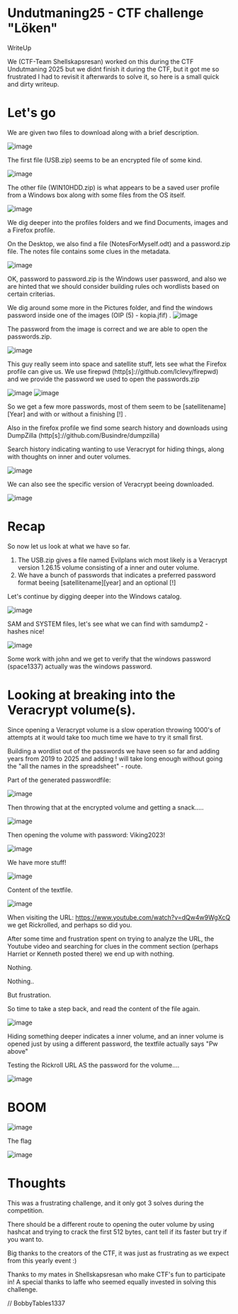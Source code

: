 # Undutmaning25 - CTF challenge "Löken"
WriteUp

We (CTF-Team Shellskapsresan) worked on this during the CTF Undutmaning 2025 but we didnt finish it during the CTF, but it got me so frustrated I had to revisit it afterwards to solve it, so here is a small quick and dirty writeup.

# Let's go
We are given two files to download along with a brief description.

![image](https://github.com/user-attachments/assets/7b4ffbe7-e032-4475-8a35-cc8588716833)

The first file (USB.zip) seems to be an encrypted file of some kind.

![image](https://github.com/user-attachments/assets/bdd058b7-3982-47ab-8003-c46a944cd169)

The other file (WIN10HDD.zip) is what appears to be a saved user profile from a Windows box along with some files from the OS itself.

![image](https://github.com/user-attachments/assets/1756f3c3-6dd3-4ffd-ab63-9b8137b765db)

We dig deeper into the profiles folders and we find Documents, images and a Firefox profile.

On the Desktop, we also find a file (NotesForMyself.odt) and a password.zip file.
The notes file contains some clues in the metadata.

![image](https://github.com/user-attachments/assets/20aafb98-96ba-4399-8071-69b476f3d685)

OK, password to password.zip is the Windows user password, and also we are hinted that we should consider building rules och wordlists based on certain criterias.

We dig around some more in the Pictures folder, and find the windows password inside one of the images (OIP (5) - kopia.jfif)
.
![image](https://github.com/user-attachments/assets/d4cb52a5-9630-4005-8807-d360770abd67)

The password from the image is correct and we are able to open the passwords.zip.

![image](https://github.com/user-attachments/assets/37450028-0b1a-4bd1-909f-4410376caba4)

This guy really seem into space and satellite stuff, lets see what the Firefox profile can give us.
We use firepwd (http[s]://github.com/lclevy/firepwd) and we provide the password we used to open the passwords.zip

![image](https://github.com/user-attachments/assets/865ea073-e307-47f7-87e9-10d58d50e572)
![image](https://github.com/user-attachments/assets/aad0ab6e-2c3a-4aa7-956b-f358d3eecc5e)

So we get a few more passwords, most of them seem to be [satellitename][Year] and with or without a finishing [!] .

Also in the firefox profile we find some search history and downloads using DumpZilla (http[s]://github.com/Busindre/dumpzilla)

Search history indicating wanting to use Veracrypt for hiding things, along with thoughts on inner and outer volumes.

![image](https://github.com/user-attachments/assets/8359e6b3-96b4-4de1-9bc7-cb0277808fa4)

We can also see the specific version of Veracrypt beeing downloaded.

![image](https://github.com/user-attachments/assets/c547c960-7504-4e5f-860a-e6db635cf3e7)

# Recap
So now let us look at what we have so far.
1. The USB.zip gives a file named Evilplans wich most likely is a Veracrypt 
version 1.26.15 volume consisting of a inner and outer volume.
2. We have a bunch of passwords that indicates a preferred password format beeing [satellitename][year] and an optional [!]

Let's continue by digging deeper into the Windows catalog.

![image](https://github.com/user-attachments/assets/dfc4a621-4e76-4beb-9990-057fbff12486)

SAM and SYSTEM files, let's see what we can find with samdump2 - hashes nice!

![image](https://github.com/user-attachments/assets/a602ab67-59b2-4b62-a356-6a735a13ec28)

Some work with john and we get to verify that the windows password (space1337) actually was the windows password.

# Looking at breaking into the Veracrypt volume(s).

Since opening a Veracrypt volume is a slow operation throwing 1000's of attempts at it would take too much time we have to try it small first.

Building a wordlist out of the passwords we have seen so far and adding years from 2019 to 2025 and adding ! will take long enough without going the "all the names in the spreadsheet" - route.

Part of the generated passwordfile:

![image](https://github.com/user-attachments/assets/977a1535-59fb-4629-800a-5f3ff9d78059)

Then throwing that at the encrypted volume and getting a snack..... 

![image](https://github.com/user-attachments/assets/d4dbc0b8-f17c-4042-ab8e-5c0dbb123075)

Then opening the volume with password: Viking2023!

![image](https://github.com/user-attachments/assets/507deca6-8859-4637-840d-793dc300a3c1)

We have more stuff!

![image](https://github.com/user-attachments/assets/fa9684a3-c72d-45ff-b6b4-24a30c5fabfe)

Content of the textfile.

![image](https://github.com/user-attachments/assets/f5f116b1-c0d4-49c4-82e1-e247a1841200)

When visiting the URL: https://www.youtube.com/watch?v=dQw4w9WgXcQ we get Rickrolled, and perhaps so did you.

After some time and frustration spent on trying to analyze the URL, the Youtube video and searching for clues in the comment section (perhaps Harriet or Kenneth posted there) we end up with nothing.

Nothing.

Nothing..

But frustration.

So time to take a step back, and read the content of the file again.

![image](https://github.com/user-attachments/assets/f5f116b1-c0d4-49c4-82e1-e247a1841200)

Hiding something deeper indicates a inner volume, and an inner volume is opened just by using a different password, the textfile actually says "Pw above"

Testing the Rickroll URL AS the password for the volume....

![image](https://github.com/user-attachments/assets/7d5edee1-197c-4730-8a48-7430ab47bc11)

# BOOM

![image](https://github.com/user-attachments/assets/2c72f1f3-b4c7-4277-932c-e92e0f8001f8)

The flag

![image](https://github.com/user-attachments/assets/383cf9bc-a78e-4a6d-b89d-aed63a026c9f)


# Thoughts

This was a frustrating challenge, and it only got 3 solves during the competition.

There should be a different route to opening the outer volume by using hashcat and trying to crack the first 512 bytes, cant tell if its faster but try if you want to.

Big thanks to the creators of the CTF, it was just as frustrating as we expect from this yearly event :)

Thanks to my mates in Shellskapsresan who make CTF's fun to participate in! A special thanks to laffe who seemed equally invested in solving this challenge.

// BobbyTables1337
